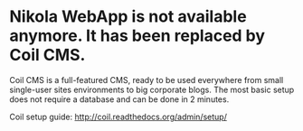 # Nikola WebApp is not available anymore. It has been replaced by Coil CMS.

Coil CMS is a full-featured CMS, ready to be used everywhere from small single-user sites environments to big corporate blogs.
The most basic setup does not require a database and can be done in 2 minutes.

Coil setup guide: http://coil.readthedocs.org/admin/setup/
